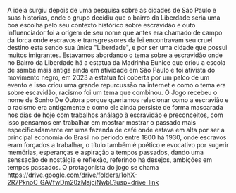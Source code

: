 A ideia surgiu depois de uma pesquisa sobre as cidades de São Paulo e suas historias, onde o grupo decidiu que o bairro da Liberdade seria uma boa escolha pelo seu contexto histórico sobre escravidão e outo influenciador foi a origem de seu nome que antes era chamado de campo da forca onde escravos e transgressores da lei encontravam seu cruel destino esta sendo sua única "Liberdade", e por ser uma cidade que possui muitos imigrantes.
Estavamos abordando o tema sobre a escravidão onde no  Bairro da Liberdade há a estatua da Madrinha Eunice que criou a escola de samba mais antiga ainda em atividade em  São Paulo e foi ativista do movimento negro, em 2023 a estatua foi coberta por um palco de um evento e
isso criou uma grande repurcussão na internet e como o tema era sobre escavidão, racismo foi um tema que combinou.
O Jogo recebeu o nome de Sonho De Outora porque queriamos relacionar como a escravião e o racismo era antigamente e como ele ainda persiste de forma mascarada nos dias de hoje com trabalhos análago à escravidão e preconceitos, com isso pensamos em trabalhar em mostrar mostrar o passado mais especificadamente em uma fazenda de café onde estava em alta por ser a principal economia do Brasil no periodo entre 1800 há 1930, onde escravos eram forçados a trabalhar, o título também é poético e evocativo por sugerir memórias, esperanças e aspiração a tempos passados, dando uma senssação de nostálgia e reflexão, referindo há desejos, ambições em tempos passados.
O protagonista do jogo se chama 
https://drive.google.com/drive/folders/1ohX-2R7PknoC_GAVfwDm20zMsjciNwbL?usp=drive_link
